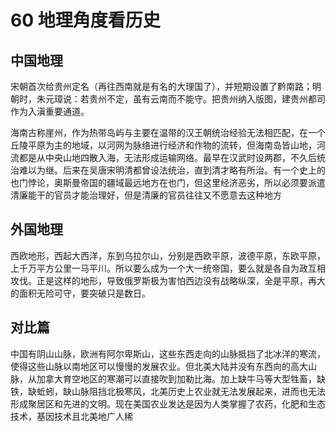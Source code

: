 # 60 地理角度看历史

## 中国地理

宋朝首次给贵州定名（再往西南就是有名的大理国了），并短期设置了黔南路；明朝时，朱元璋说：若贵州不定，虽有云南而不能守。把贵州纳入版图，建贵州都司作为入滇重要通道。

海南古称崖州，作为热带岛屿与主要在温带的汉王朝统治经验无法相匹配，在一个丘陵平原为主的地域，以河网为脉络进行经济和作物的流转，但海南岛皆山地，河流都是从中央山地四散入海，无法形成运输网络。最早在汉武时设两郡，不久后统治难以为继。后来在吴唐宋明清都曾设法统治，直到清才略有所治。有一个史上的也门悖论，奥斯曼帝国的疆域最远地方在也门，但这里经济恶劣，所以必须要派遣清廉能干的官员才能治理好，但是清廉的官员往往又不愿意去这种地方

## 外国地理

西欧地形，西起大西洋，东到乌拉尔山，分别是西欧平原，波德平原，东欧平原，上千万平方公里一马平川。所以要么成为一个大一统帝国，要么就是各自为政互相攻伐。正是这样的地形，导致俄罗斯极为害怕西边没有战略纵深，全是平原，再大的面积无险可守，要突破只是数日。

## 对比篇

中国有阴山山脉，欧洲有阿尔卑斯山，这些东西走向的山脉抵挡了北冰洋的寒流，使得这些山脉以南地区可以慢慢的发展农业。但北美大陆并没有东西向的高大山脉，从加拿大育空地区的寒潮可以直接吹到加勒比海。加上缺牛马等大型牲畜，缺铁，缺蚯蚓，缺山脉阻挡北极寒风，北美历史上农业就无法发展起来，进而也无法形成聚居区和先进的文明。现在美国农业发达是因为人类掌握了农药，化肥和生态技术，基因技术且北美地广人稀
